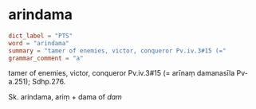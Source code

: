 # arindama

``` toml
dict_label = "PTS"
word = "arindama"
summary = "tamer of enemies, victor, conqueror Pv.iv.3#15 (="
grammar_comment = "a"
```

tamer of enemies, victor, conqueror Pv.iv.3#15 (= arīnaṃ damanasīla Pv\-a.251); Sdhp.276.

Sk. arindama, ariṃ \+ dama of *dam*

